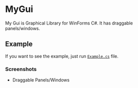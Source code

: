 # MyGui

My Gui is Graphical Library for WinForms C#. It has draggable panels/windows.

## Example

If you want to see the example, just run [`Example.cs`](https://github.com/Retr0A/MyGui/blob/main/myGui/Example.cs) file.

### Screenshots

- Draggable Panels/Windows
